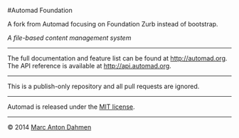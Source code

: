 #Automad Foundation

A fork from Automad focusing on Foundation Zurb instead of bootstrap.

*A file-based content management system*

---

The full documentation and feature list can be found at http://automad.org.   
The API reference is available at http://api.automad.org.   

---

This is a publish-only repository and all pull requests are ignored.

---

Automad is released under the [MIT license](http://automad.org/license).   

---

© 2014 [Marc Anton Dahmen](http://marcdahmen.de)